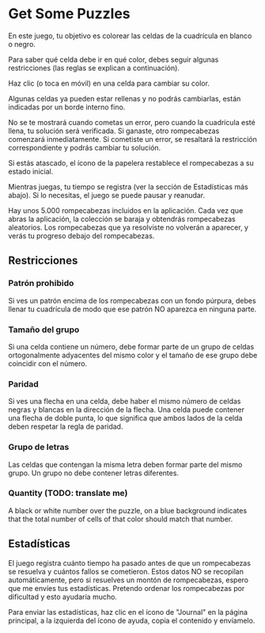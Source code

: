 # Get Some Puzzles

En este juego, tu objetivo es colorear las celdas de la cuadrícula en blanco o negro.

Para saber qué celda debe ir en qué color, debes seguir algunas restricciones (las reglas se explican a continuación).

Haz clic (o toca en móvil) en una celda para cambiar su color.

Algunas celdas ya pueden estar rellenas y no podrás cambiarlas, están indicadas por un borde interno fino.

No se te mostrará cuando cometas un error, pero cuando la cuadrícula esté llena, tu solución será verificada. Si ganaste, otro rompecabezas comenzará inmediatamente. Si cometiste un error, se resaltará la restricción correspondiente y podrás cambiar tu solución.

Si estás atascado, el ícono de la papelera restablece el rompecabezas a su estado inicial.

Mientras juegas, tu tiempo se registra (ver la sección de Estadísticas más abajo). Si lo necesitas, el juego se puede pausar y reanudar.

Hay unos 5.000 rompecabezas incluidos en la aplicación. Cada vez que abras la aplicación, la colección se baraja y obtendrás rompecabezas aleatorios. Los rompecabezas que ya resolviste no volverán a aparecer, y verás tu progreso debajo del rompecabezas.

## Restricciones

### Patrón prohibido

Si ves un patrón encima de los rompecabezas con un fondo púrpura, debes llenar tu cuadrícula de modo que ese patrón NO aparezca en ninguna parte.

### Tamaño del grupo

Si una celda contiene un número, debe formar parte de un grupo de celdas ortogonalmente adyacentes del mismo color y el tamaño de ese grupo debe coincidir con el número.

### Paridad

Si ves una flecha en una celda, debe haber el mismo número de celdas negras y blancas en la dirección de la flecha. Una celda puede contener una flecha de doble punta, lo que significa que ambos lados de la celda deben respetar la regla de paridad.

### Grupo de letras

Las celdas que contengan la misma letra deben formar parte del mismo grupo. Un grupo no debe contener letras diferentes.

### Quantity (TODO: translate me)

A black or white number over the puzzle, on a blue background indicates that the
total number of cells of that color should match that number.

## Estadísticas

El juego registra cuánto tiempo ha pasado antes de que un rompecabezas se resuelva y cuántos fallos se cometieron. Estos datos NO se recopilan automáticamente, pero si resuelves un montón de rompecabezas, espero que me envíes tus estadísticas. Pretendo ordenar los rompecabezas por dificultad y esto ayudaría mucho.

Para enviar las estadísticas, haz clic en el ícono de "Journal" en la página principal, a la izquierda del ícono de ayuda, copia el contenido y envíamelo.
 